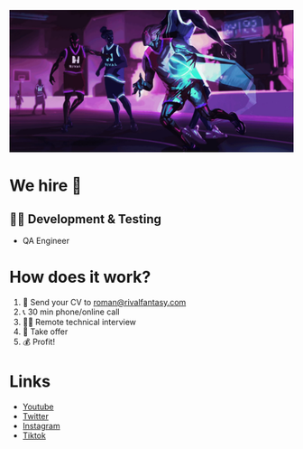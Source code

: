 ![RIVAL](https://raw.githubusercontent.com/rivalfantasy/.github/main/profile/main-section-fourth-slide.webp? "RivalFantasy")

# We hire 🦄

## 🧑‍💻 Development & Testing
- QA Engineer

# How does it work?
1. 📩 Send your CV to roman@rivalfantasy.com
2. 📞 30 min phone/online call
3. 👨‍💻 Remote technical interview
4. 📝 Take offer
5. 💰 Profit!

# Links
* [Youtube](https://www.youtube.com/channel/UCHhzu5p4jeaXUwnXovMC5Mg)
* [Twitter](https://twitter.com/rivalfantasy)
* [Instagram](https://instagram.com/rivalfantasy)
* [Tiktok](https://www.tiktok.com/@rivalfantasy)
